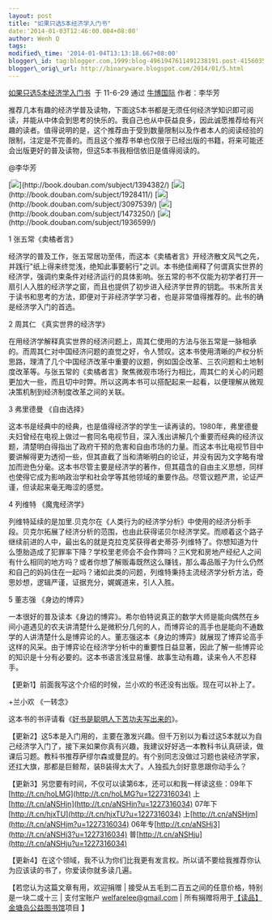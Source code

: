 ```yaml
--- 
layout: post 
title: "如果只选5本经济学入门书" 
date:'2014-01-03T12:46:00.004+08:00' 
author: Wenh Q
tags:
modified\_time: '2014-01-04T13:13:18.667+08:00' 
blogger\_id: tag:blogger.com,1999:blog-4961947611491238191.post-4156035643176277877
blogger\_orig\_url: http://binaryware.blogspot.com/2014/01/5.html
---
```

[如果只选5本经济学入门书](http://www.bullogger.com/blogs/lihuafang/archives/380278.aspx)  于
11-6-29 通过 [牛博国际](http://www.bullogger.com/) 作者：李华芳



推荐几本有趣的经济学普及读物，下面这5本书都是无须任何经济学知识即可阅读，并能从中体会到思考的快乐的。我自己也从中获益良多，因此诚愿推荐给有兴趣的读者。值得说明的是，这个推荐由于受到数量限制以及作者本人的阅读经验的限制，注定是不完善的。而且这个推荐书单也仅限于已经出版的书籍，将来可能还会出版更好的普及读物，但这5本书我相信依旧是值得阅读的。



@李华芳



[![](https://images-blogger-opensocial.googleusercontent.com/gadgets/proxy?url=http%3A%2F%2Fimg3.douban.com%2Fspic%2Fs1399556.jpg&container=blogger&gadget=a&rewriteMime=image%2F*)](http://book.douban.com/subject/1394382/)
[![](https://images-blogger-opensocial.googleusercontent.com/gadgets/proxy?url=http%3A%2F%2Fimg3.douban.com%2Fspic%2Fs2192482.jpg&container=blogger&gadget=a&rewriteMime=image%2F*)](http://book.douban.com/subject/1928411/)
[![](https://images-blogger-opensocial.googleusercontent.com/gadgets/proxy?url=http%3A%2F%2Fimg3.douban.com%2Fspic%2Fs3435609.jpg&container=blogger&gadget=a&rewriteMime=image%2F*)](http://book.douban.com/subject/3097539/)
[![](https://images-blogger-opensocial.googleusercontent.com/gadgets/proxy?url=http%3A%2F%2Fimg3.douban.com%2Fspic%2Fs3069346.jpg&container=blogger&gadget=a&rewriteMime=image%2F*)](http://book.douban.com/subject/1473250/)
[![](https://images-blogger-opensocial.googleusercontent.com/gadgets/proxy?url=http%3A%2F%2Fimg3.douban.com%2Fspic%2Fs2414078.jpg&container=blogger&gadget=a&rewriteMime=image%2F*)](http://book.douban.com/subject/1936599/)







1 张五常《卖橘者言》



经济学的普及工作，张五常居功至伟，而这本《卖橘者言》开经济散文风气之先，并践行"纸上得来终觉浅，绝知此事要躬行"之训。本书绝佳阐释了何谓真实世界的经济学，强调约束条件对经济运行的具体影响。张五常的书不仅能为初学者打开一扇引人入胜的经济学之窗，而且也提供了初步进入经济学世界的钥匙。书末所言关于读书和思考的方法，即便对于非经济学学习者，也是非常值得推荐的。此书的确是经济学入门的首选。









2 周其仁 《真实世界的经济学》



在用经济学解释真实世界的经济问题上，周其仁使用的方法与张五常是一脉相承的。而周其仁对中国经济问题的直觉之好，令人赞叹。这本书使用清晰的产权分析思路，理清了几个中国经济改革中重要的议题，例如国企改革、三农问题和土地制度改革等。与张五常的《卖橘者言》聚焦微观市场行为相比，周其仁的关心的问题更加大一些，而且切中时弊。所以这两本书可以搭配起来一起看，以便理解从微观决策机制到经济制度改革之间的关联。









3 弗里德曼 《自由选择》



这本书是经典中的经典，也是值得经济学的学生一读再读的。1980年，弗里德曼夫妇曾经在电视上做过一套同名电视节目，深入浅出讲解几个重要而经典的经济议题，清楚明白得指出了政府干预的危害和自由市场的力量。而这本书比电视节目中要讲解得更为透彻一些，但其直截了当和清晰明白的论证，并没有因为文字略有增加而逊色分毫。这本书尽管主要是经济学的著作，但其蕴含的自由主义思想，同样也使得它成为影响政治学和社会学等其他领域的重要作品。尽管议题严肃，论证严谨，但读起来毫无晦涩的感觉。









4 列维特 《魔鬼经济学》



列维特延续的是加里.贝克尔在《人类行为的经济学分析》中使用的经济分析手段。贝克尔拓展了经济分析的范围，也由此获得诺贝尔经济学奖。而顺着这个路子继续前进的人中，最出名的就是克拉克奖获得者史蒂芬·列维特了。你想知道为什么堕胎造成了犯罪率下降？学校里老师会不会作弊吗？三K党和房地产经纪人之间有什么相同的地方吗？或者你想了解贩毒既然这么赚钱，那么毒品贩子为什么仍然和自己的妈妈住在一起吗？诸如此类的问题，列维特秉持主流经济学分析方法，奇思妙想，逻辑严谨，证据充分，娓娓道来，引人入胜。









5 董志强 《身边的博弈》



一本很好的普及读本《身边的博弈》。希尔伯特说真正的数学大师是能向偶然在乡间小道遇见的农夫讲清楚什么是微积分几何的人，而博弈论的高手也是能向不通数学的人讲清楚什么是博弈论的人。董志强这本《身边的博弈》就展现了博弈论高手这样的风采。由于博弈论在经济学分析中的重要性日益显著，因此了解一些博弈论的知识是十分有必要的。这本书语言浅显易懂、故事生动有趣，读来令人不忍释手。













【更新1】前面我写这个介绍的时候，兰小欢的书还没有出版。现在可以补上了。





+兰小欢 《一转念》





这本书的书评请看《[好书是聪明人下苦功夫写出来的](http://blog.sina.com.cn/s/blog_49275b4201017rey.html)》。













【更新2】这5本是入门用的，主要在激发兴趣。但千万别以为看过这5本就以为自己经济学入门了，接下来如果你真有兴趣，我建议好好选一本教科书认真研读，做课后习题。教科书推荐萨缪尔森或曼昆的。有个别同志没做过习题也装经济学家，还扛大旗，那都是巨鲸帮，装B装得太大了。人独孤九剑好意思跟你动手么？













【更新3】另您要有时间，不仅可以读第6本，还可以和我一样读这些：09年下[http://t.cn/hoLMG](http://t.cn/hoLMG?u=1227316034)
上[http://t.cn/aNSHjn](http://t.cn/aNSHjn?u=1227316034)
07年下[http://t.cn/hjxTU](http://t.cn/hjxTU?u=1227316034)
上[http://t.cn/aNSHjm](http://t.cn/aNSHjm?u=1227316034)
06年专[http://t.cn/aNSHj3](http://t.cn/aNSHj3?u=1227316034)
普[http://t.cn/aNSHju](http://t.cn/aNSHju?u=1227316034)





【更新4】在这个领域，我不认为你们比我更有发言权。所以请不要给我推荐你认为应该读的书了，你爱读你就多读几遍。













【若您认为这篇文章有用，欢迎捐赠 |
接受从五毛到二百五之间的任意价格，特别是一块二或十三 | 支付宝账户
welfarelee@gmail.com |
所有捐赠将用于[【读品】金塘岛公益图书馆](http://blog.sina.com.cn/dupinlibrary)项目
】
